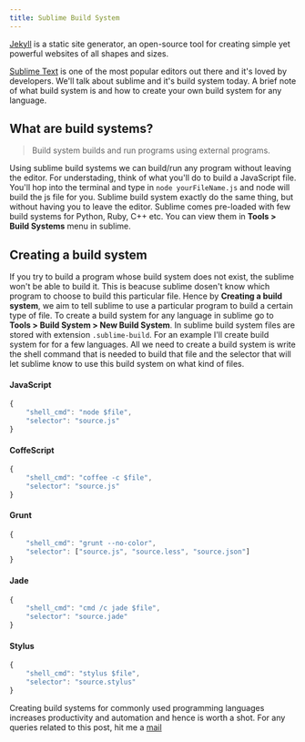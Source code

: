 ```yaml
---
title: Sublime Build System
---
```


<p class="lead"> <a href="http://jekyllrb.com">Jekyll</a> is a static site generator, an open-source tool for creating simple yet powerful websites of all shapes and sizes.</p>

[Sublime Text](https://www.sublimetext.com/) is one of the most popular editors out there and it's loved by developers. We'll talk about sublime and it's build system today. A brief note of what build system is and how to create your own build system for any language.

## What are build systems?

> Build system builds and run programs using external programs. 

Using sublime build systems we can build/run any program without leaving the editor. For understading, think of what you'll do to build a JavaScript file. You'll hop into the terminal and type in ```node yourFileName.js``` and node will build the js file for you. Sublime build system exactly do the same thing, but without having you to leave the editor. Sublime comes pre-loaded with few build systems for Python, Ruby, C++ etc. You can view them in **Tools > Build Systems** menu in sublime.

## Creating a build system

If you try to build a program whose build system does not exist, the sublime won't be able to build it. This is beacuse sublime dosen't know which program to choose to build this particular file. Hence by **Creating a build system**, we aim to tell sublime to use a particular program to build a certain type of file. To create a build system for any language in sublime go to **Tools > Build System > New Build System**. In sublime build system files are stored with extension ```.sublime-build```. For an example I'll create build system for for a few languages. All we need to create a build system is write the shell command that is needed to build that file and the selector that will let sublime know to use this build system on what kind of files.

#### JavaScript

```javascript
{
	"shell_cmd": "node $file",
	"selector": "source.js"
}
```
#### CoffeScript
```javascript
{
	"shell_cmd": "coffee -c $file",
	"selector": "source.js"
}
```
#### Grunt
```javascript
{
    "shell_cmd": "grunt --no-color",
    "selector": ["source.js", "source.less", "source.json"]
}
```
#### Jade
```javascript
{
    "shell_cmd": "cmd /c jade $file",
    "selector": "source.jade"
}
```
#### Stylus
```javascript 
{
    "shell_cmd": "stylus $file",
    "selector": "source.stylus"
}
```   

Creating build systems for commonly used programming languages increases productivity and automation and hence is worth a shot. For any queries related to this post, hit me a [mail](mailto:ashishgupta.3197@gmail.com)
